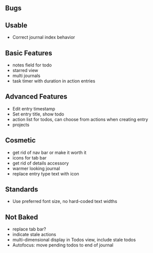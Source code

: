 Bugs
----

Usable
------
* Correct journal index behavior

Basic Features
--------------
* notes field for todo
* starred view
* multi journals
* task timer with duration in action entries

Advanced Features
-----------------
* Edit entry timestamp
* Set entry title, show todo
* action list for todos, can choose from actions when creating entry
* projects

Cosmetic
--------
* get rid of nav bar or make it worth it
* icons for tab bar
* get rid of details accessory
* warmer looking journal
* replace entry type text with icon

Standards
---------
* Use preferred font size, no hard-coded text widths

Not Baked
---------
* replace tab bar?
* indicate stale actions
* multi-dimensional display in Todos view, include stale todos
* Autofocus: move pending todos to end of journal
